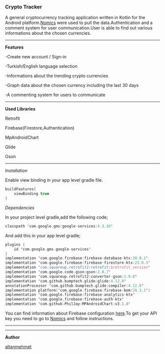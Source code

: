 

### Crypto Tracker

A general cryptocurrency tracking application written in Kotlin for the Android platform.[Nomics](https://p.nomics.com/cryptocurrency-bitcoin-api) were used to pull the data.Authentication and a comment system for user communication.User is able to find out various informations about the chosen currencies.

---

**Features**

-Create new account / Sign-in

-Turkish/English language selection

-Informations about the trending crypto currencies

-Graph data about the chosen currency including the last 30 days

-A commenting system for users to communicate 

---

**Used Libraries**

Retrofit

Firebase(Firestore,Authentication)

MpAndroidChart

Glide

Gson

---

*Installation*

Enable view binding in your app level gradle file.

```kotlin
buildFeatures{
    viewBinding true
}
```

*Dependencies*

In your project level gradle,add the following code;

```kotlin
classpath 'com.google.gms:google-services:4.3.10'
```

And add this in your app level gradle;

```kotlin
plugins {
    id 'com.google.gms.google-services'
}
implementation 'com.google.firebase:firebase-database-ktx:20.0.1'
implementation 'com.google.firebase:firebase-firestore-ktx:23.0.3'
implementation "com.squareup.retrofit2:retrofit:$retrofit_version"
implementation 'com.google.code.gson:gson:2.8.7'
implementation 'com.squareup.retrofit2:converter-gson:2.9.0'
implementation 'com.github.bumptech.glide:glide:4.12.0'
annotationProcessor 'com.github.bumptech.glide:compiler:4.12.0'
implementation platform('com.google.firebase:firebase-bom:28.3.1')
implementation 'com.google.firebase:firebase-analytics-ktx'
implementation 'com.google.firebase:firebase-auth-ktx'
implementation 'com.github.PhilJay:MPAndroidChart:v3.1.0'
```

You can find information about Firebase configuration [here](https://firebase.google.com/docs/android/setup).To get your API key you need to go to  [Nomics](https://p.nomics.com/cryptocurrency-bitcoin-api) and follow instructions.

---


---

**Author**

[altanmehmet](https://github.com/altanmehmet)


